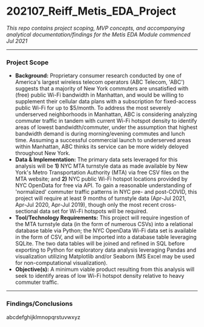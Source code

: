 # 202107_Reiff_Metis_EDA_Project
_This repo contains project scoping, MVP concepts, and accompanying analytical documentation/findings for the Metis EDA Module commenced Jul 2021_

---
### **Project Scope**
* **Background:** Proprietary consumer research conducted by one of America's largest wireless telecom operators (ABC Telecom, 'ABC') suggests that a majority of New York commuters are unsatisfied with (free) public Wi-Fi bandwidth in Manhattan, and would be willing to supplement their cellular data plans with a subscription for fixed-access public Wi-Fi for up to $5/month. To address the most severely underserved neighborhoods in Manhattan, ABC is considering analyzing commuter traffic in tandem with current Wi-Fi hotspot density to identify areas of lowest bandwidth/commuter, under the assumption that highest bandwidth demand is during morning/evening commutes and lunch time. Assuming a successful commercial launch to underserved areas within Manhattan, ABC thinks its service can be more widely deloyed throughout New York.    
* **Data & Implementation:** The primary data sets leveraged for this analysis will be **1)** NYC MTA turnstyle data as made available by New York's Metro Transportation Authority (MTA) via free CSV files on the MTA website; and **2)** NYC public Wi-Fi hotspot locations provided by NYC OpenData for free via API. To gain a reasonable understanding of 'normalized' commuter traffic patterns in NYC pre- and post-COVID, this project will require at least 9 months of turnstyle data (Apr-Jul 2021, Apr-Jul 2020, Apr-Jul 2019), though only the most recent cross-sectional data set for Wi-Fi hotspots will be required.   
* **Tool/Technology Requirements:** This project will require ingestion of the MTA turnstyle data (in the form of numerous CSVs) into a relational database table via Python; the NYC OpenData Wi-Fi data set is available in the form of CSV, and will be imported into a database table leveraging SQLite. The two data tables will be joined and refined in SQL before exporting to Python for exploratory data analysis leveraging Pandas and visualization utilizing Matplotlib and/or Seaborn (MS Excel may be used for non-computational visualization).     
* **Objective(s):** A minimum viable product resulting from this analysis will seek to identify areas of low Wi-Fi hotspot density relative to heavy commuter traffic.  

---
### **Findings/Conclusions**
abcdefghijklmnopqrstuvwxyz

